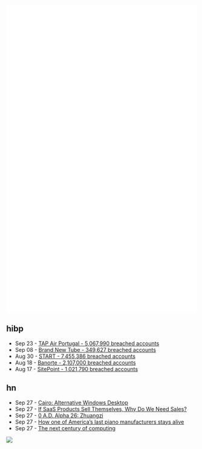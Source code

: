 ![Metrics](https://raw.githubusercontent.com/phixion/phixion/master/metrics.svg)

## hibp

<!--
for https://github.com/phixion/phixion/blob/main/.github/workflows/feeds.yml
-->
<!--START_SECTION:haveibeenpwnd-->
- Sep 23 - [TAP Air Portugal - 5,067,990 breached accounts](https://haveibeenpwned.com/PwnedWebsites#TAPAirPortugal)
- Sep 08 - [Brand New Tube - 349,627 breached accounts](https://haveibeenpwned.com/PwnedWebsites#BrandNewTube)
- Aug 30 - [START - 7,455,386 breached accounts](https://haveibeenpwned.com/PwnedWebsites#Start)
- Aug 18 - [Banorte - 2,107,000 breached accounts](https://haveibeenpwned.com/PwnedWebsites#Banorte)
- Aug 17 - [SitePoint - 1,021,790 breached accounts](https://haveibeenpwned.com/PwnedWebsites#SitePoint)
<!--END_SECTION:haveibeenpwnd-->

## hn

<!--
for https://github.com/phixion/phixion/blob/main/.github/workflows/feeds.yml
-->
<!--START_SECTION:hn-->
- Sep 27 - [Cairo: Alternative Windows Desktop](https://cairodesktop.com/)
- Sep 27 - [If SaaS Products Sell Themselves, Why Do We Need Sales?](https://a16z.com/2014/05/30/selling-saas-products-dont-sell-themselves/)
- Sep 27 - [0 A.D. Alpha 26: Zhuangzi](https://play0ad.com/new-release-0-a-d-alpha-26-zhuangzi/)
- Sep 27 - [How one of America’s last piano manufacturers stays alive](https://thehustle.co/how-one-of-americas-last-piano-manufacturers-stays-alive/)
- Sep 27 - [The next century of computing](https://bzogrammer.substack.com/p/the-next-century-of-computing)
<!--END_SECTION:hn-->

<!--
for https://yhype.me
-->
![](https://hit.yhype.me/github/profile?user_id=13013670)
